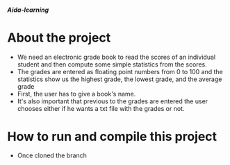 ##### Aida-learning
# About the project 
* We need an electronic grade book to read the scores of an individual student and then compute some simple statistics from
the scores. 
* The grades are entered as floating point numbers from 0 to 100 and the statistics show us the highest grade, the lowest grade, and the average grade
* First, the user has to give a book's name. 
* It's also important that previous to the grades are entered the user chooses either if he wants a txt file with the grades or not.

# How to run and compile this project
* Once cloned the branch 